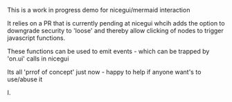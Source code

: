 This is a work in progress demo for nicegui/mermaid interaction

It relies on a PR that is currently pending at nicegui whcih adds the option to 
downgrade security to 'loose' and thereby allow clicking of nodes to trigger
javascript functions.

These functions can be used to emit events - which can be trapped by 
'on.ui' calls in nicegui

Its all 'prrof of concept' just now - happy to help if anyone want's to use/abuse it 

I.



